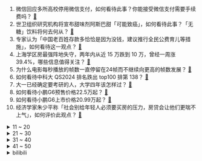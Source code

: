 1. 微信回应多所高校停用微信支付，如何看待此事？你能接受微信支付需要手续费吗？ [:link:](https://www.zhihu.com/question/609374806)
2. 世卫组织研究机构将宣布甜味剂阿斯巴甜「可能致癌」，如何看待此事？「无糖」饮料将何去何从？ [:link:](https://www.zhihu.com/question/609417354)
3. 专家认为「中国老百姓存款多恰恰是因为没钱，建议推行全民公费育儿等措施」，如何看待这一观点？ [:link:](https://www.zhihu.com/question/609390380)
4. 上海学区房最强阵地失守，两年内从近 15 万跌到 10 万，曾经一周涨 39.4%，哪些信息值得关注？ [:link:](https://www.zhihu.com/question/609355451)
5. 为什么电影每秒播放的帧数一直停留在24帧而不继续向更高的帧数发展？ [:link:](https://www.zhihu.com/question/281685561)
6. 如何看待中科大 QS2024 排名跌出 top100 排第 138？ [:link:](https://www.zhihu.com/question/609135032)
7. 大一已经确定要考研的人，大学四年该怎样过？ [:link:](https://www.zhihu.com/question/265939871)
8. 如何看待小鹏G6预售价格22.5万起？ [:link:](https://www.zhihu.com/question/605632927)
9. 如何看待小鹏G6上市价格20.99万起？ [:link:](https://www.zhihu.com/question/609476325)
10. 经济学家朱少平称「社会别给年轻人必须要买房的压力，房贷会让他们更喘不上气」，如何评价此观点？ [:link:](https://www.zhihu.com/question/609356792)
<details>
<summary>11 ~ 20</summary>

11. 一提到西湖，你首先会想到哪一句诗词呢？ [:link:](https://www.zhihu.com/question/599855941)
12. 6  月 29 日 A 股三大指数微跌，AI 概念股反弹，两市超 3300 股上涨，如何看待今日行情？ [:link:](https://www.zhihu.com/question/609342122)
13. 博主曝光山姆会员店售卖临期食品，你是如何看待临期食品的？ [:link:](https://www.zhihu.com/question/609391770)
14. 数字化是信息化的升级吗？ [:link:](https://www.zhihu.com/question/597096176)
15. 月薪5000，每个月要不要存钱？ [:link:](https://www.zhihu.com/question/605813950)
16. 为什么每双跑鞋都是后跟外侧磨损严重？需要购买什么跑鞋更适合？ [:link:](https://www.zhihu.com/question/604521701)
17. 上海卫健委称「网传『仁济医院医生嫖娼、科室组织卖淫』不实，已报警」，如何看待此谣言？ [:link:](https://www.zhihu.com/question/609373690)
18. 每天给你100万（考虑通胀还会增加）和全世界的狗和猫都听从并且只听从于你，你怎么选？ [:link:](https://www.zhihu.com/question/606648178)
19. 王宝强《八角笼中》点映口碑如何，你对该影片有哪些评价？ [:link:](https://www.zhihu.com/question/608000476)
20. 冰吧和冰箱相比，有何优劣？ [:link:](https://www.zhihu.com/question/19865520)
</details>
<details>
<summary>21 ~ 30</summary>

21. 《星球大战》里帝国士兵的白色铠甲不防弹，甚至手枪都不防，为什么还要全军配备？而且一直让士兵穿着？ [:link:](https://www.zhihu.com/question/445290525)
22. 应届生加了 HR 的微信，应该称呼她什么? [:link:](https://www.zhihu.com/question/520705594)
23. 苹果 iPhone15 机型基本敲定，如何评价该产品？ [:link:](https://www.zhihu.com/question/601025532)
24. 袭人嫁给蒋玉菡获得幸福了吗？ [:link:](https://www.zhihu.com/question/608867428)
25. 除了推理反转和感官刺激，悬疑影视作品还应该给观众提供什么价值？ [:link:](https://www.zhihu.com/question/607977985)
26. 在国外对陌生黄种人说汉语普通话却发现对方听不懂是什么样的体验？ [:link:](https://www.zhihu.com/question/608412164)
27. 请问七八千选哪款轻薄游戏本，性价比高? [:link:](https://www.zhihu.com/question/604207522)
28. 准高三，想考985但总是放不下面子和同学玩来维持友情怎么办？ [:link:](https://www.zhihu.com/question/608349485)
29. 色斑和色素从肌肤的深层开始生长，如何才能有效地抑制它们在脸部的生成呢？ [:link:](https://www.zhihu.com/question/609251939)
30. 多地调整楼市政策，近期还会有刺激政策出台吗？稳房价还是重中之重吗？ [:link:](https://www.zhihu.com/question/609280802)
</details>
<details>
<summary>31 ~ 40</summary>

31. 心理咨询师在做个人体验的时候对自己的咨询师/督导也会产生移情吗？ [:link:](https://www.zhihu.com/question/607512125)
32. 广州二孩及以上家庭公积金贷款购房额上浮 30%，最高贷 130 万，节约利息 32 万，如何看待此举？ [:link:](https://www.zhihu.com/question/609178796)
33. 作为一名跑者，你在跑步这件事上设定的终极目标是什么？现在你处在什么阶段？ [:link:](https://www.zhihu.com/question/609000307)
34. 猫夏天真的需要冰垫或凉席吗？ [:link:](https://www.zhihu.com/question/279194051)
35. 如何看待高级动卧票价一站 8 分钟 420 元，系二等座 70 倍？短途出行你会选高级动卧吗？ [:link:](https://www.zhihu.com/question/609342725)
36. 东吴后期到底是个什么局面，为何在蜀被灭后还支撑了十数年？ [:link:](https://www.zhihu.com/question/37064172)
37. 人体能扛得住以140-180KM/h的速度被抛出去并撞在钢铁护栏上的冲量吗？ [:link:](https://www.zhihu.com/question/602955496)
38. 成都女子被丈夫多次家暴致肠破裂，公公回应「是家事」，女子该如何保障自己权益，涉事丈夫触犯了哪些法律？ [:link:](https://www.zhihu.com/question/608734635)
39. 如何看待程序员的高薪现象？ [:link:](https://www.zhihu.com/question/602915311)
40. 遗物整理师称「电脑里的东西可能比屋子里的更重要」，你考虑过离世后社交账号怎么办吗？ [:link:](https://www.zhihu.com/question/609376098)
</details>
<details>
<summary>41 ~ 50</summary>

41. 美团发布公告「已订立交易协议收购光年之外的全部权益」，将带来哪些影响？ [:link:](https://www.zhihu.com/question/609420800)
42. 4 月美国房价同比下跌 0.2%，系 2012 年以来首次，透露了哪些信息？ [:link:](https://www.zhihu.com/question/609336361)
43. 欧盟考虑遮挡太阳以阻止全球变暖，专家称「这可能造成不可预见的副作用」，哪些信息值得关注？ [:link:](https://www.zhihu.com/question/609213930)
44. 泰坦号潜水器内爆残骸被运回岸上，残骸中发现「疑似人类遗骸」，哪些信息值得关注？ [:link:](https://www.zhihu.com/question/609334039)
45. 调查称「未来十年美元全球外汇储备占比将降至 54 %，超 30 %央行计划增加人民币储备」，有何原因？ [:link:](https://www.zhihu.com/question/609174009)
46. 人社部探索推进社会保障卡加载数字人民币支付功能，如何解读？将产生哪些影响？ [:link:](https://www.zhihu.com/question/609334036)
47. 中国天眼 FAST 探测到纳赫兹引力波存在证据，相关研究达领先水平，这意味着什么？哪些信息值得关注？ [:link:](https://www.zhihu.com/question/609333015)
48. 如何评价《最终幻想16》的剧情？ [:link:](https://www.zhihu.com/question/608354579)
49. 甘肃 350 亿氢能招标致多股暴涨，数天后被叫停，当地称备案违规，而招标方是假国企，哪些信息值得关注？ [:link:](https://www.zhihu.com/question/609164890)
50. 美联储主席鲍威尔称预计今年将再加息两次，不排除连续加息的可能性，释放了什么信号？对市场有何影响？ [:link:](https://www.zhihu.com/question/609334016)
</details><details>
<summary>bilibili</summary>

</details>